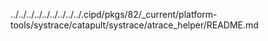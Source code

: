 ../../../../../../../../../.cipd/pkgs/82/_current/platform-tools/systrace/catapult/systrace/atrace_helper/README.md